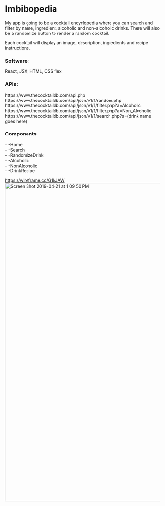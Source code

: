 <h1>Imbibopedia</h1>

My app is going to be a cocktail encyclopedia where you can search
and filter by name, ingredient, alcoholic and non-alcoholic drinks. 
There will also be a randomize button to render a random cocktail.

Each cocktail will display an image, description, ingredients and recipe instructions.

<h3>Software:</h3>
React, JSX, HTML, CSS flex

<h3>APIs:</h3>
https://www.thecocktaildb.com/api.php
https://www.thecocktaildb.com/api/json/v1/1/random.php
https://www.thecocktaildb.com/api/json/v1/1/filter.php?a=Alcoholic
https://www.thecocktaildb.com/api/json/v1/1/filter.php?a=Non_Alcoholic
https://www.thecocktaildb.com/api/json/v1/1/search.php?s=(drink name goes here)

<h3>Components</h3>
- -Home<br />
- -Search<br />
- -RandomizeDrink<br />
- -Alcoholic<br />
- -NonAlcoholic<br />
- -DrinkRecipe

https://wireframe.cc/G1kJAW
<img width="1033" alt="Screen Shot 2019-04-21 at 1 09 50 PM" src="https://user-images.githubusercontent.com/47368206/56473276-ca816500-6436-11e9-80ee-c8cfe20f0848.png">
